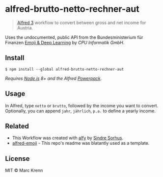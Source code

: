 # alfred-brutto-netto-rechner-aut

> [Alfred 3](https://www.alfredapp.com) workflow to convert between gross and net income for Austria.

Uses the undocumented, public API from the Bundesministerium für Finanzen [Emoji & Deep Learning](http://getdango.com/emoji-and-deep-learning.html) by <i>CPU Informatik GmbH</i>.<br>


## Install

```
$ npm install --global alfred-brutto-netto-rechner-aut
```

*Requires [Node.js](https://nodejs.org) 8+ and the Alfred [Powerpack](https://www.alfredapp.com/powerpack/).*


## Usage

In Alfred, type `netto` or `brutto`, followed by the income you want to convert.</br>
Optionally, you can append `jahr`, `jährlich`, `p.a.` to define a yearly income.


## Related

-  This Workflow was created with [alfy](https://github.com/sindresorhus/alfy) by [Sindre Sorhus](https://github.com/sindresorhus).
- [alfred-emoji](https://github.com/sindresorhus/alfred-emoj) - This repo's readme was blatantly used as a template.



## License

MIT © Marc Krenn
